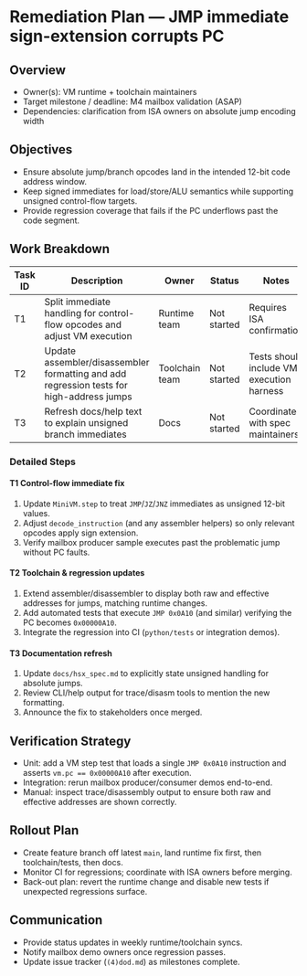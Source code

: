 # Remediation Plan — JMP immediate sign-extension corrupts PC

## Overview
- Owner(s): VM runtime + toolchain maintainers
- Target milestone / deadline: M4 mailbox validation (ASAP)
- Dependencies: clarification from ISA owners on absolute jump encoding width

## Objectives
- Ensure absolute jump/branch opcodes land in the intended 12-bit code address window.
- Keep signed immediates for load/store/ALU semantics while supporting unsigned control-flow targets.
- Provide regression coverage that fails if the PC underflows past the code segment.

## Work Breakdown
| Task ID | Description | Owner | Status | Notes |
| --- | --- | --- | --- | --- |
| T1 | Split immediate handling for control-flow opcodes and adjust VM execution | Runtime team | Not started | Requires ISA confirmation |
| T2 | Update assembler/disassembler formatting and add regression tests for high-address jumps | Toolchain team | Not started | Tests should include VM execution harness |
| T3 | Refresh docs/help text to explain unsigned branch immediates | Docs | Not started | Coordinate with spec maintainers |

### Detailed Steps

#### T1 Control-flow immediate fix
1. Update `MiniVM.step` to treat `JMP`/`JZ`/`JNZ` immediates as unsigned 12-bit values.
2. Adjust `decode_instruction` (and any assembler helpers) so only relevant opcodes apply sign extension.
3. Verify mailbox producer sample executes past the problematic jump without PC faults.

#### T2 Toolchain & regression updates
1. Extend assembler/disassembler to display both raw and effective addresses for jumps, matching runtime changes.
2. Add automated tests that execute `JMP 0x0A10` (and similar) verifying the PC becomes `0x00000A10`.
3. Integrate the regression into CI (`python/tests` or integration demos).

#### T3 Documentation refresh
1. Update `docs/hsx_spec.md` to explicitly state unsigned handling for absolute jumps.
2. Review CLI/help output for trace/disasm tools to mention the new formatting.
3. Announce the fix to stakeholders once merged.

## Verification Strategy
- Unit: add a VM step test that loads a single `JMP 0x0A10` instruction and asserts `vm.pc == 0x00000A10` after execution.
- Integration: rerun mailbox producer/consumer demos end-to-end.
- Manual: inspect trace/disassembly output to ensure both raw and effective addresses are shown correctly.

## Rollout Plan
- Create feature branch off latest `main`, land runtime fix first, then toolchain/tests, then docs.
- Monitor CI for regressions; coordinate with ISA owners before merging.
- Back-out plan: revert the runtime change and disable new tests if unexpected regressions surface.

## Communication
- Provide status updates in weekly runtime/toolchain syncs.
- Notify mailbox demo owners once regression passes.
- Update issue tracker (`(4)dod.md`) as milestones complete.
